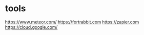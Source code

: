 # tools

https://www.meteor.com/
https://fortrabbit.com
https://zapier.com
https://cloud.google.com/
